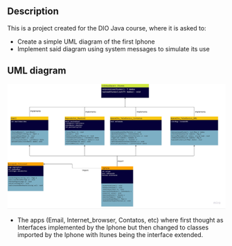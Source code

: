 ## Description

This is a project created for the DIO Java course, where it is asked to:
- Create a simple UML diagram of the first Iphone
- Implement said diagram using system messages to simulate its use

## UML diagram

![UML diagram image](src/uml.jpg?raw=true "Diagram")

- The apps (Email, Internet_browser, Contatos, etc) where first thought as Interfaces implemented by the Iphone but then changed to classes imported by the Iphone with Itunes being the interface extended.